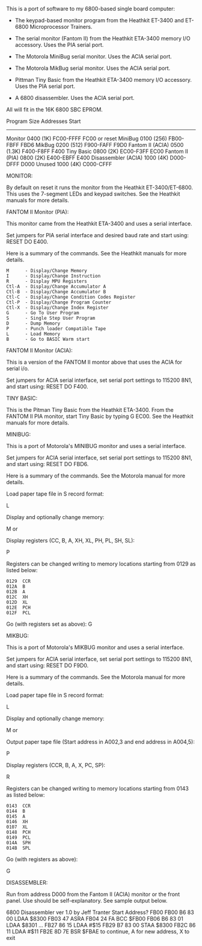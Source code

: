 This is a port of software to my 6800-based single board computer:

- The keypad-based monitor program from the Heathkit ET-3400 and
  ET-6800 Microprocessor Trainers.

- The serial monitor (Fantom II) from the Heathkit ETA-3400 memory I/O
  accessory. Uses the PIA serial port.

- The Motorola MiniBug serial monitor. Uses the ACIA serial port.

- The Motorola MikBug serial monitor. Uses the ACIA serial port.

- Pittman Tiny Basic from the Heathkit ETA-3400 memory I/O accessory.
  Uses the PIA serial port.

- A 6800 disassembler. Uses the ACIA serial port.

All will fit in the 16K 6800 SBC EPROM.

Program             Size        Addresses  Start
----------          ----        ---------  ----
Monitor             0400 (1K)   FC00-FFFF  FC00 or reset
MiniBug             0100 (256)  FB00-FBFF  FBD6
MikBug              0200 (512)  F900-FAFF  F9D0
Fantom II (ACIA)    0500 (1.3K) F400-F8FF  F400
Tiny Basic          0800 (2K)   EC00-F3FF  EC00
Fantom II (PIA)     0800 (2K)   E400-EBFF  E400
Disassembler (ACIA) 1000 (4K)   D000-DFFF  D000
Unused              1000 (4K)   C000-CFFF

MONITOR:

By default on reset it runs the monitor from the Heathkit
ET-3400/ET-6800. This uses the 7-segment LEDs and keypad switches. See
the Heathkit manuals for more details.

FANTOM II Monitor (PIA):

This monitor came from the Heathkit ETA-3400 and uses a serial
interface.

Set jumpers for PIA serial interface and desired baud rate and start
using: RESET DO E400.

Here is a summary of the commands. See the Heathkit manuals for more
details.

```
M      - Display/Change Memory
I      - Display/Change Instruction
R      - Display MPU Registers
Ctl-A  - Display/Change Accumulator A
Ctl-B  - Display/Change Accumulator B
Ctl-C  - Display/Change Condition Codes Register
Ctl-P  - Display/Change Program Counter
Ctl-X  - Display/Change Index Register
G      - Go To User Program
S      - Single Step User Program
D      - Dump Memory
P      - Punch loader Compatible Tape
L      - Load Memory
B      - Go to BASIC Warm start
```

FANTOM II Monitor (ACIA):

This is a version of the FANTOM II montor above that uses the ACIA for
serial i/o.

Set jumpers for ACIA serial interface, set serial port settings to
115200 8N1, and start using: RESET DO F400.

TINY BASIC:

This is the Pitman Tiny Basic from the Heathkit ETA-3400. From the
FANTOM II PIA monitor, start Tiny Basic by typing G EC00. See the
Heathkit manuals for more details.

MINIBUG:

This is a port of Motorola's MINIBUG monitor and uses a serial interface.

Set jumpers for ACIA serial interface, set serial port settings to
115200 8N1, and start using: RESET DO FBD6.

Here is a summary of the commands. See the Motorola manual for more
details.

Load paper tape file in S record format:

L

Display and optionally change memory:

M <hex address> <byte> or <CR>

Display registers (CC, B, A, XH, XL, PH, PL, SH, SL):

P

Registers can be changed writing to memory locations starting from
0129 as listed below:

```
0129  CCR
012A  B
012B  A
012C  XH
012D  XL
012E  PCH
012F  PCL
````

Go (with registers set as above):
G

MIKBUG:

This is a port of Motorola's MIKBUG monitor and uses a serial interface.

Set jumpers for ACIA serial interface, set serial port settings to
115200 8N1, and start using: RESET DO F9D0.

Here is a summary of the commands. See the Motorola manual for more
details.

Load paper tape file in S record format:

L

Display and optionally change memory:

M <hex address> <byte> or <CR> <byte>


Output paper tape file (Start address in A002,3 and end address
in A004,5):

P

Display registers (CCR, B, A, X, PC, SP):

R

Registers can be changed writing to memory locations starting from
0143 as listed below:

```
0143  CCR
0144  B
0145  A
0146  XH
0107  XL
0148  PCH
0149  PCL
014A  SPH
014B  SPL
````

Go (with registers as above):

G

DISASSEMBLER:

Run from address D000 from the Fantom II (ACIA) monitor or the front
panel. Use should be self-explanatory. See sample output below.

6800 Disassembler ver 1.0 by Jeff Tranter
Start Address? FB00
FB00  B6 83 00  LDAA $8300
FB03  47        ASRA 
FB04  24 FA     BCC  $FB00
FB06  B6 83 01  LDAA $8301
...
FB27  86 15     LDAA #$15
FB29  B7 83 00  STAA $8300
FB2C  86 11     LDAA #$11
FB2E  8D 7E     BSR  $FBAE
<SPACE> to continue, A for new address, X to exit 
